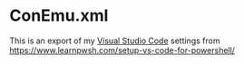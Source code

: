 # ConEmu.xml

This is an export of my [Visual Studio Code](https://code.visualstudio.com/) settings from https://www.learnpwsh.com/setup-vs-code-for-powershell/
